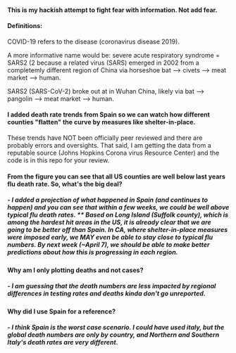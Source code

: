 #### This is my hackish attempt to fight fear with information. Not add fear.
#### Definitions:
COVID-19 refers to the disease (coronavirus disease 2019). 

A more informative name would be: severe acute respiratory syndrome = SARS2 (2 because a related virus (SARS) emerged in 2002 from a completemly different region of China via horseshoe bat --> civets --> meat market --> human.

SARS2 (SARS-CoV-2) broke out at in Wuhan China, likely via bat --> pangolin --> meat market --> human.


#### I added death rate trends from Spain so we can watch how different counties "flatten" the curve by measures like shelter-in-place.
These trends have NOT been officially peer reviewed and there are probably errors and oversights.
That said, I am getting the data from a reputable source (Johns Hopkins Corona virus Resource Center) and the code is in this repo for your review. 

#### From the figure you can see that all US counties are well below last years flu death rate. So, what's the big deal?
##### - I added a projection of what happened in Spain (and continues to happen) and you can see that within a few weeks, we could be well above typical flu death rates. ** Based on Long Island (Suffolk county), which is among the hardest hit areas in the US, it is already clear that we are going to be better off than Spain. In CA, where shelter-in-place measures were imposed early, we MAY even be able to stay close to typical flu numbers. By next week (~April 7), we should be able to make better predictions about how this is progressing in each region.

#### Why am I only plotting deaths and not cases?
##### - I am guessing that the death numbers are less impacted by regional differences in testing rates and deaths kinda don't go unreported. 

#### Why did I use Spain for a reference?
##### - I think Spain is the worst case scenario. I could have used italy, but the global death numbers are only by country, and Northern and Southern Italy's death rates are very different. 




